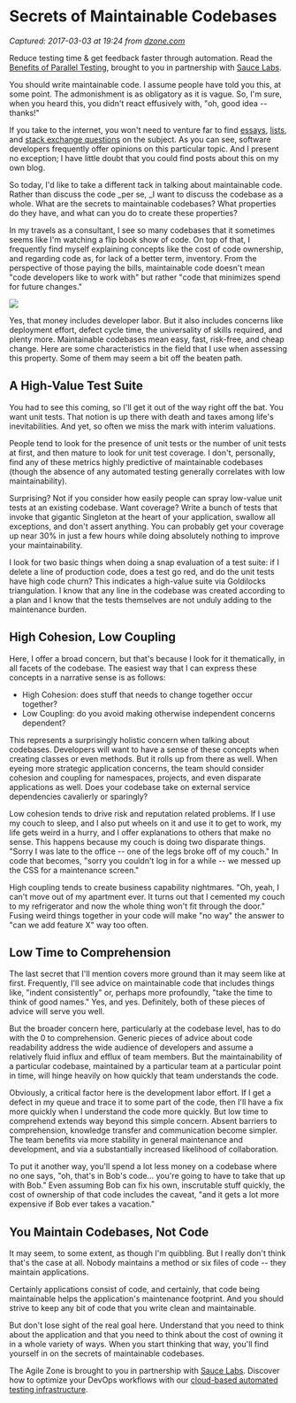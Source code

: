 # Secrets of Maintainable Codebases

_Captured: 2017-03-03 at 19:24 from [dzone.com](https://dzone.com/articles/secrets-of-maintainable-codebases?edition=273883&utm_source=Daily%20Digest&utm_medium=email&utm_campaign=dd%202017-03-03)_

Reduce testing time & get feedback faster through automation. Read the [Benefits of Parallel Testing](https://dzone.com/go?i=124039&u=http%3A%2F%2Finfo.saucelabs.com%2Fpaper-benefits-of-parallel-testing.html%3Futm_campaign%3Dparalleltestingwp%26utm_medium%3Dtextlink%26utm_source%3Ddzone-agile), brought to you in partnership with [Sauce Labs](https://dzone.com/go?i=124039&u=http%3A%2F%2Finfo.saucelabs.com%2Fpaper-benefits-of-parallel-testing.html%3Futm_campaign%3Dparalleltestingwp%26utm_medium%3Dtextlink%26utm_source%3Ddzone-agile).

You should write maintainable code. I assume people have told you this, at some point. The admonishment is as obligatory as it is vague. So, I'm sure, when you heard this, you didn't react effusively with, "oh, good idea -- thanks!"

If you take to the internet, you won't need to venture far to find [essays](https://www.justsoftwaresolutions.co.uk/articles/maintainable_code.html), [lists](http://culttt.com/2014/12/03/6-principles-writing-maintainable-code/), and [stack exchange questions](http://programmers.stackexchange.com/questions/134855/what-characteristics-or-features-make-code-maintainable) on the subject. As you can see, software developers frequently offer opinions on this particular topic. And I present no exception; I have little doubt that you could find posts about this on my own blog.

So today, I'd like to take a different tack in talking about maintainable code. Rather than discuss the code _per se, _I want to discuss the codebase as a whole. What are the secrets to maintainable codebases? What properties do they have, and what can you do to create these properties?

In my travels as a consultant, I see so many codebases that it sometimes seems like I'm watching a flip book show of code. On top of that, I frequently find myself explaining concepts like the cost of code ownership, and regarding code as, for lack of a better term, inventory. From the perspective of those paying the bills, maintainable code doesn't mean "code developers like to work with" but rather "code that minimizes spend for future changes."

![](http://www.daedtech.com/wp-content/uploads/2017/02/code-flip-book.jpg)

Yes, that money includes developer labor. But it also includes concerns like deployment effort, defect cycle time, the universality of skills required, and plenty more. Maintainable codebases mean easy, fast, risk-free, and cheap change. Here are some characteristics in the field that I use when assessing this property. Some of them may seem a bit off the beaten path.

## A High-Value Test Suite

You had to see this coming, so I'll get it out of the way right off the bat. You want unit tests. That notion is up there with death and taxes among life's inevitabilities. And yet, so often we miss the mark with interim valuations.

People tend to look for the presence of unit tests or the number of unit tests at first, and then mature to look for unit test coverage. I don't, personally, find any of these metrics highly predictive of maintainable codebases (though the absence of any automated testing generally correlates with low maintainability).

Surprising? Not if you consider how easily people can spray low-value unit tests at an existing codebase. Want coverage? Write a bunch of tests that invoke that gigantic Singleton at the heart of your application, swallow all exceptions, and don't assert anything. You can probably get your coverage up near 30% in just a few hours while doing absolutely nothing to improve your maintainability.

I look for two basic things when doing a snap evaluation of a test suite: if I delete a line of production code, does a test go red, and do the unit tests have high code churn? This indicates a high-value suite via Goldilocks triangulation. I know that any line in the codebase was created according to a plan and I know that the tests themselves are not unduly adding to the maintenance burden.

## High Cohesion, Low Coupling

Here, I offer a broad concern, but that's because I look for it thematically, in all facets of the codebase. The easiest way that I can express these concepts in a narrative sense is as follows:

  * High Cohesion: does stuff that needs to change together occur together?
  * Low Coupling: do you avoid making otherwise independent concerns dependent?

This represents a surprisingly holistic concern when talking about codebases. Developers will want to have a sense of these concepts when creating classes or even methods. But it rolls up from there as well. When eyeing more strategic application concerns, the team should consider cohesion and coupling for namespaces, projects, and even disparate applications as well. Does your codebase take on external service dependencies cavalierly or sparingly?

Low cohesion tends to drive risk and reputation related problems. If I use my couch to sleep, and I also put wheels on it and use it to get to work, my life gets weird in a hurry, and I offer explanations to others that make no sense. This happens because my couch is doing two disparate things. "Sorry I was late to the office -- one of the legs broke off of my couch." In code that becomes, "sorry you couldn't log in for a while -- we messed up the CSS for a maintenance screen."

High coupling tends to create business capability nightmares. "Oh, yeah, I can't move out of my apartment ever. It turns out that I cemented my couch to my refrigerator and now the whole thing won't fit through the door." Fusing weird things together in your code will make "no way" the answer to "can we add feature X" way too often.

## Low Time to Comprehension

The last secret that I'll mention covers more ground than it may seem like at first. Frequently, I'll see advice on maintainable code that includes things like, "indent consistently" or, perhaps more profoundly, "take the time to think of good names." Yes, and yes. Definitely, both of these pieces of advice will serve you well.

But the broader concern here, particularly at the codebase level, has to do with the 0 to comprehension. Generic pieces of advice about code readability address the wide audience of developers and assume a relatively fluid influx and efflux of team members. But the maintainability of a particular codebase, maintained by a particular team at a particular point in time, will hinge heavily on how quickly that team understands the code.

Obviously, a critical factor here is the development labor effort. If I get a defect in my queue and trace it to some part of the code, then I'll have a fix more quickly when I understand the code more quickly. But low time to comprehend extends way beyond this simple concern. Absent barriers to comprehension, knowledge transfer and communication become simpler. The team benefits via more stability in general maintenance and development, and via a substantially increased likelihood of collaboration.

To put it another way, you'll spend a lot less money on a codebase where no one says, "oh, that's in Bob's code… you're going to have to take that up with Bob." Even assuming Bob can fix his own, inscrutable stuff quickly, the cost of ownership of that code includes the caveat, "and it gets a lot more expensive if Bob ever takes a vacation."

## You Maintain Codebases, Not Code

It may seem, to some extent, as though I'm quibbling. But I really don't think that's the case at all. Nobody maintains a method or six files of code -- they maintain applications.

Certainly applications consist of code, and certainly, that code being maintainable helps the application's maintenance footprint. And you should strive to keep any bit of code that you write clean and maintainable.

But don't lose sight of the real goal here. Understand that you need to think about the application and that you need to think about the cost of owning it in a whole variety of ways. When you start thinking that way, you'll find yourself in on the secrets of maintainable codebases.

The Agile Zone is brought to you in partnership with [Sauce Labs](https://dzone.com/go?i=121022&u=http%3A%2F%2Finfo.saucelabs.com%2FHow-to-Get-the-Most-out-of-CICD-Workflow.html%3Futm_campaign%3Ddevops%2Bwp%26utm_medium%3Dtextlink%26utm_source%3Ddzone-agile). Discover how to optimize your DevOps workflows with our [cloud-based automated testing infrastructure](https://dzone.com/go?i=121022&u=http%3A%2F%2Finfo.saucelabs.com%2FHow-to-Get-the-Most-out-of-CICD-Workflow.html%3Futm_campaign%3Ddevops%2Bwp%26utm_medium%3Dtextlink%26utm_source%3Ddzone-agile).
